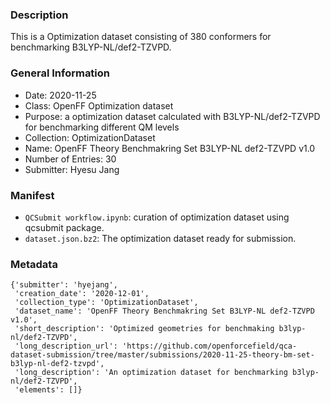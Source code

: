 ### Description

This is a Optimization dataset consisting of 380 conformers for benchmarking B3LYP-NL/def2-TZVPD.


### General Information 

- Date: 2020-11-25
- Class: OpenFF Optimization dataset
- Purpose: a optimization dataset calculated with B3LYP-NL/def2-TZVPD for benchmarking different QM levels 
- Collection: OptimizationDataset
- Name: OpenFF Theory Benchmakring Set B3LYP-NL def2-TZVPD v1.0
- Number of Entries: 30
- Submitter: Hyesu Jang
 

### Manifest

- `QCSubmit workflow.ipynb`: curation of optimization dataset using qcsubmit package.
- `dataset.json.bz2`: The optimization dataset ready for submission.


### Metadata

```
{'submitter': 'hyejang',
 'creation_date': '2020-12-01',
 'collection_type': 'OptimizationDataset',
 'dataset_name': 'OpenFF Theory Benchmakring Set B3LYP-NL def2-TZVPD v1.0',
 'short_description': 'Optimized geometries for benchmaking b3lyp-nl/def2-TZVPD',
 'long_description_url': 'https://github.com/openforcefield/qca-dataset-submission/tree/master/submissions/2020-11-25-theory-bm-set-b3lyp-nl-def2-tzvpd',
 'long_description': 'An optimization dataset for benchmarking b3lyp-nl/def2-TZVPD',
 'elements': []}
```